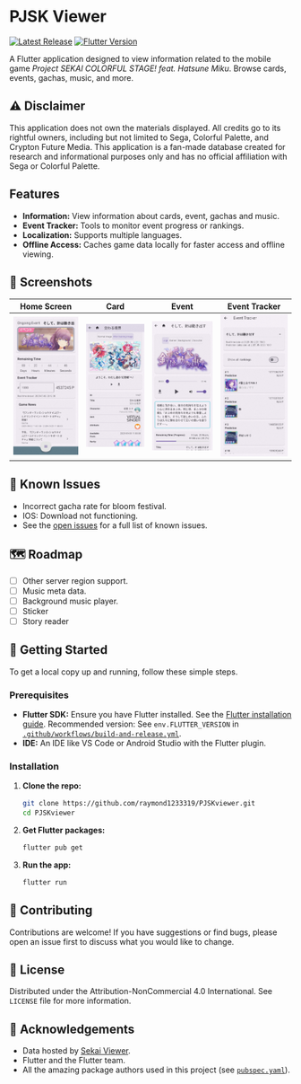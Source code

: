 # PJSK Viewer

[![Latest Release](https://img.shields.io/github/v/release/raymond1233319/PJSK-Viewer)](https://github.com/raymond1233319/PJSK-Viewer/releases/latest)
[![Flutter Version](https://img.shields.io/badge/Flutter-3.x-blue)](https://flutter.dev)

A Flutter application designed to view information related to the mobile game *Project SEKAI COLORFUL STAGE! feat. Hatsune Miku*. Browse cards, events, gachas, music, and more.

## ⚠️ Disclaimer
This application does not own the materials displayed. All credits go to its rightful owners, including but not limited to Sega, Colorful Palette, and Crypton Future Media. This application is a fan-made database created for research and informational purposes only and has no official affiliation with Sega or Colorful Palette.

## Features

*   **Information:** View information about cards, event, gachas and music.
*   **Event Tracker:** Tools to monitor event progress or rankings.
*   **Localization:** Supports multiple languages.
*   **Offline Access:** Caches game data locally for faster access and offline viewing.


## 📸 Screenshots

| Home Screen                  | Card                    | Event                  | Event Tracker                 |
| :--------------------------: | :--------------------------: | :--------------------------: | :--------------------------: |
| ![Screenshot 1](/screenshot/screenshot1.jpg) | ![Screenshot 2](/screenshot/screenshot2.jpg) | ![Screenshot 3](/screenshot/screenshot3.jpg) | ![Screenshot 4](/screenshot/screenshot4.jpg) |


## 🐛 Known Issues

*   Incorrect gacha rate for bloom festival.
*   IOS: Download not functioning.
*   See the [open issues](https://github.com/raymond1233319/PJSKviewer/issues) for a full list of known issues.

## 🗺️ Roadmap

*   [ ] Other server region support.
*   [ ] Music meta data.
*   [ ] Background music player.
*   [ ] Sticker
*   [ ] Story reader

## 🚀 Getting Started

To get a local copy up and running, follow these simple steps.

### Prerequisites

*   **Flutter SDK:** Ensure you have Flutter installed. See the [Flutter installation guide](https://docs.flutter.dev/get-started/install). Recommended version: See `env.FLUTTER_VERSION` in [`.github/workflows/build-and-release.yml`](.github/workflows/build-and-release.yml).
*   **IDE:** An IDE like VS Code or Android Studio with the Flutter plugin.

### Installation

1.  **Clone the repo:**
    ```bash
    git clone https://github.com/raymond1233319/PJSKviewer.git
    cd PJSKviewer
    ```
2.  **Get Flutter packages:**
    ```bash
    flutter pub get
    ```
3.  **Run the app:**
    ```bash
    flutter run
    ```

## 🤝 Contributing

Contributions are welcome! If you have suggestions or find bugs, please open an issue first to discuss what you would like to change.

## 📄 License

Distributed under the Attribution-NonCommercial 4.0 International. See `LICENSE` file for more information.

## 🙏 Acknowledgements

*   Data hosted by [Sekai Viewer](https://sekai.best/).
*   Flutter and the Flutter team.
*   All the amazing package authors used in this project (see [`pubspec.yaml`](pubspec.yaml)).
